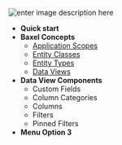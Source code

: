 ![enter image description here](http://beta.baxelsystems.com/img/logo/BAXEL-logo-dark.png)
* **Quick start**
* **Baxel Concepts**
  * [Application Scopes](README.md)
  * [Entity Classes](Entity-Classes.md)
  * [Entity Types](README.md)
  * [Data Views](README.md)
* **Data View Components**
  * Custom Fields
  * Column Categories
  * Columns
  * Filters
  * Pinned Filters
* **Menu Option 3**
<!--stackedit_data:
eyJoaXN0b3J5IjpbMjEzMzIzOTUwMiwtNzk1MzMyMjI2LDg2Nz
IxMjM0MywtMjE0MDI1MjU0MCwxNzI1OTc5MDc2LC02NzIyMzkx
NzgsMTI2NjkzOTkwMF19
-->